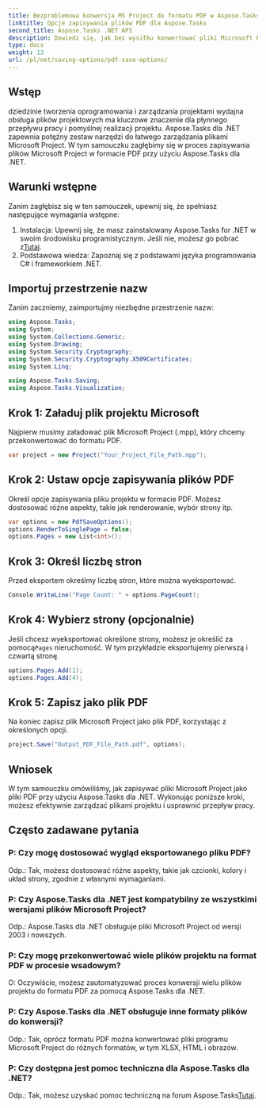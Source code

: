 ```yaml
---
title: Bezproblemowa konwersja MS Project do formatu PDF w Aspose.Tasks
linktitle: Opcje zapisywania plików PDF dla Aspose.Tasks
second_title: Aspose.Tasks .NET API
description: Dowiedz się, jak bez wysiłku konwertować pliki Microsoft Project do plików PDF za pomocą Aspose.Tasks dla .NET. Usprawnij przepływ pracy w zarządzaniu projektami.
type: docs
weight: 13
url: /pl/net/saving-options/pdf-save-options/
---
```

## Wstęp
dziedzinie tworzenia oprogramowania i zarządzania projektami wydajna obsługa plików projektowych ma kluczowe znaczenie dla płynnego przepływu pracy i pomyślnej realizacji projektu. Aspose.Tasks dla .NET zapewnia potężny zestaw narzędzi do łatwego zarządzania plikami Microsoft Project. W tym samouczku zagłębimy się w proces zapisywania plików Microsoft Project w formacie PDF przy użyciu Aspose.Tasks dla .NET. 
## Warunki wstępne
Zanim zagłębisz się w ten samouczek, upewnij się, że spełniasz następujące wymagania wstępne:
1.  Instalacja: Upewnij się, że masz zainstalowany Aspose.Tasks for .NET w swoim środowisku programistycznym. Jeśli nie, możesz go pobrać z[Tutaj](https://releases.aspose.com/tasks/net/).
2. Podstawowa wiedza: Zapoznaj się z podstawami języka programowania C# i frameworkiem .NET.

## Importuj przestrzenie nazw
Zanim zaczniemy, zaimportujmy niezbędne przestrzenie nazw:
```csharp
using Aspose.Tasks;
using System;
using System.Collections.Generic;
using System.Drawing;
using System.Security.Cryptography;
using System.Security.Cryptography.X509Certificates;
using System.Linq;

using Aspose.Tasks.Saving;
using Aspose.Tasks.Visualization;
```

## Krok 1: Załaduj plik projektu Microsoft
Najpierw musimy załadować plik Microsoft Project (.mpp), który chcemy przekonwertować do formatu PDF.
```csharp
var project = new Project("Your_Project_File_Path.mpp");
```
## Krok 2: Ustaw opcje zapisywania plików PDF
Określ opcje zapisywania pliku projektu w formacie PDF. Możesz dostosować różne aspekty, takie jak renderowanie, wybór strony itp.
```csharp
var options = new PdfSaveOptions();
options.RenderToSinglePage = false;
options.Pages = new List<int>();
```
## Krok 3: Określ liczbę stron
Przed eksportem określmy liczbę stron, które można wyeksportować.
```csharp
Console.WriteLine("Page Count: " + options.PageCount);
```
## Krok 4: Wybierz strony (opcjonalnie)
 Jeśli chcesz wyeksportować określone strony, możesz je określić za pomocą`Pages` nieruchomość. W tym przykładzie eksportujemy pierwszą i czwartą stronę.
```csharp
options.Pages.Add(1);
options.Pages.Add(4);
```
## Krok 5: Zapisz jako plik PDF
Na koniec zapisz plik Microsoft Project jako plik PDF, korzystając z określonych opcji.
```csharp
project.Save("Output_PDF_File_Path.pdf", options);
```

## Wniosek
W tym samouczku omówiliśmy, jak zapisywać pliki Microsoft Project jako pliki PDF przy użyciu Aspose.Tasks dla .NET. Wykonując poniższe kroki, możesz efektywnie zarządzać plikami projektu i usprawnić przepływ pracy.
## Często zadawane pytania
### P: Czy mogę dostosować wygląd eksportowanego pliku PDF?
Odp.: Tak, możesz dostosować różne aspekty, takie jak czcionki, kolory i układ strony, zgodnie z własnymi wymaganiami.
### P: Czy Aspose.Tasks dla .NET jest kompatybilny ze wszystkimi wersjami plików Microsoft Project?
Odp.: Aspose.Tasks dla .NET obsługuje pliki Microsoft Project od wersji 2003 i nowszych.
### P: Czy mogę przekonwertować wiele plików projektu na format PDF w procesie wsadowym?
O: Oczywiście, możesz zautomatyzować proces konwersji wielu plików projektu do formatu PDF za pomocą Aspose.Tasks dla .NET.
### P: Czy Aspose.Tasks dla .NET obsługuje inne formaty plików do konwersji?
Odp.: Tak, oprócz formatu PDF można konwertować pliki programu Microsoft Project do różnych formatów, w tym XLSX, HTML i obrazów.
### P: Czy dostępna jest pomoc techniczna dla Aspose.Tasks dla .NET?
 Odp.: Tak, możesz uzyskać pomoc techniczną na forum Aspose.Tasks[Tutaj](https://forum.aspose.com/c/tasks/15).